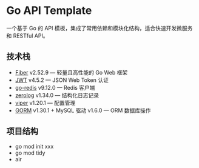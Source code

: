 # Go API Template

一个基于 Go 的 API 模板，集成了常用依赖和模块化结构，适合快速开发微服务和 RESTful API。

## 技术栈

- [Fiber](https://github.com/gofiber/fiber) v2.52.9 — 轻量且高性能的 Go Web 框架
- [JWT](https://github.com/golang-jwt/jwt) v4.5.2 — JSON Web Token 认证
- [go-redis](https://github.com/redis/go-redis) v9.12.0 — Redis 客户端
- [zerolog](https://github.com/rs/zerolog) v1.34.0 — 结构化日志记录
- [viper](https://github.com/spf13/viper) v1.20.1 — 配置管理
- [GORM](https://gorm.io) v1.30.1 + MySQL 驱动 v1.6.0 — ORM 数据库操作

## 项目结构


- go mod init xxx
- go mod tidy
- air
